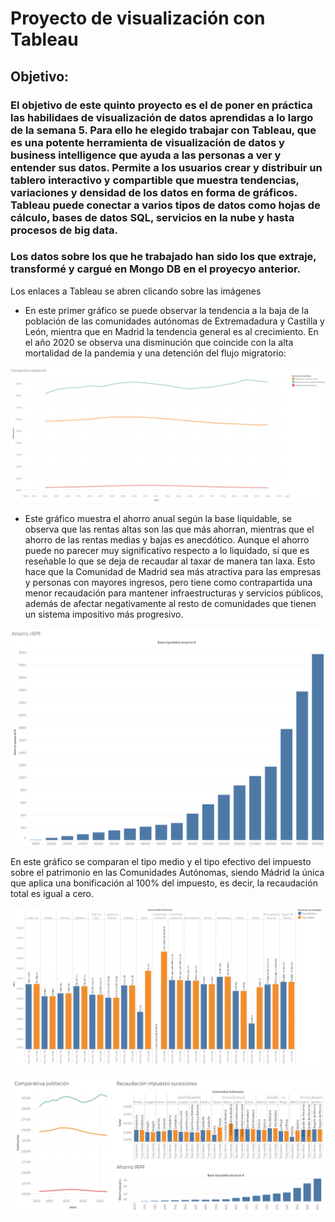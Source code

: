# Proyecto de visualización con Tableau
## Objetivo:
### El objetivo de este quinto proyecto es el de poner en práctica las habilidaes de visualización de datos aprendidas a lo largo de la semana 5. Para ello he elegido trabajar con Tableau, que es una potente herramienta de visualización de datos y business intelligence que ayuda a las personas a ver y entender sus datos. Permite a los usuarios crear y distribuir un tablero interactivo y compartible que muestra tendencias, variaciones y densidad de los datos en forma de gráficos. Tableau puede conectar a varios tipos de datos como hojas de cálculo, bases de datos SQL, servicios en la nube y hasta procesos de big data.
### Los datos sobre los que he trabajado han sido los que extraje, transformé y cargué en Mongo DB en el proyecyo anterior.
Los enlaces a Tableau se abren clicando sobre las imágenes


- En este primer gráfico se puede observar la tendencia a la baja de la población de las comunidades autónomas de Extremadadura y Castilla y León, mientra que en Madrid la tendencia general es al crecimiento. En el año 2020 se observa una disminución que coincide con la alta mortalidad de la pandemia y una detención del flujo migratorio:

[![Dashboard](https://github.com/illegalvoidundead/Visualization/blob/main/img/Comparativa%20poblacio%CC%81n.png)](https://public.tableau.com/app/profile/david.ledo/viz/Comparativapoblacin/Comparativapoblacin?publish=yes)

- Este gráfico muestra el ahorro anual según la base liquidable, se observa que las rentas altas son las que más ahorran, mientras que el ahorro de las rentas medias y bajas es anecdótico. Aunque el ahorro puede no parecer muy significativo respecto a lo liquidado, sí que es reseñable lo que se deja de recaudar al taxar de manera tan laxa. Esto hace que la Comunidad de Madrid sea más atractiva para las empresas y personas con mayores ingresos, pero tiene como contrapartida una menor recaudación para mantener infraestructuras y servicios públicos, además de afectar negativamente al resto de comunidades que tienen un sistema impositivo más progresivo.

[![Dashboard](https://github.com/illegalvoidundead/Visualization/blob/main/img/Ahorro%20IRPF.png)](https://public.tableau.com/app/profile/david.ledo/viz/AhorroIRPF/AhorroIRPF?publish=yes)

En este gráfico se comparan el tipo medio y el tipo efectivo del impuesto sobre el patrimonio en las Comunidades Autónomas, siendo Mádrid la única que aplica una bonificación al 100% del impuesto, es decir, la recaudación total es igual a cero.

[![Dashboard](https://github.com/illegalvoidundead/Visualization/blob/main/img/Recaudacio%CC%81n%20impuesto%20sucesiones.png)](https://public.tableau.com/app/profile/david.ledo/viz/Recaudacinimpuestosucesiones/Recaudacinimpuestosucesiones?publish=yes)

[![Dashboard](https://github.com/illegalvoidundead/Visualization/blob/main/img/Dashboard%201.png)](https://public.tableau.com/app/profile/david.ledo/viz/Proyecto5_16998125834870/Dashboard1)
